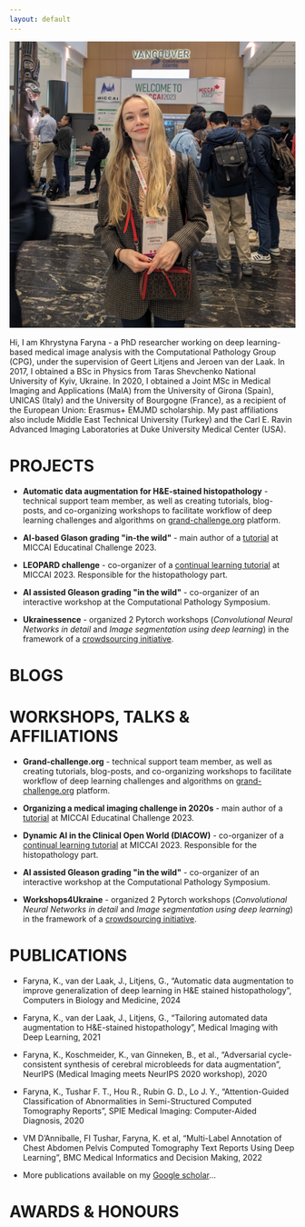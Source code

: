 ```yaml
---
layout: default
---
```


![avatar](assets/images/avatar.jpg)


Hi, I am Khrystyna Faryna - a PhD researcher working on deep learning-based medical image analysis with the Computational Pathology Group (CPG), under the supervision of Geert Litjens and Jeroen van der Laak. In 2017, I obtained a BSc in Physics from Taras Shevchenko National University of Kyiv, Ukraine. In 2020, I obtained a Joint MSc in Medical Imaging and Applications (MaIA) from the University of Girona (Spain), UNICAS (Italy) and the University of Bourgogne (France), as a recipient of the European Union: Erasmus+ EMJMD scholarship. My past affiliations also include Middle East Technical University (Turkey) and the Carl E. Ravin Advanced Imaging Laboratories at Duke University Medical Center (USA).


# PROJECTS

 - **Automatic data augmentation for H&E-stained histopathology** - technical support team member, as well as creating tutorials, blog-posts, and co-organizing workshops to facilitate workflow of deep learning challenges and algorithms on [grand-challenge.org](https://grand-challenge.org/) platform.

  - **AI-based Glason grading "in-the wild"** - main author of a [tutorial](https://continualmedai.github.io/daicow2023/) at MICCAI Educatinal Challenge 2023. 

  - **LEOPARD challenge** - co-organizer of a [continual learning tutorial](https://continualmedai.github.io/daicow2023/) at MICCAI 2023. Responsible for the histopathology part.
  
  - **AI assisted Gleason grading "in the wild"** - co-organizer of an interactive workshop at the Computational Pathology Symposium.

  - **Ukrainessence** - organized 2 Pytorch workshops (*Convolutional Neural Networks in detail* and *Image segmentation using deep learning*) in the framework of a [crowdsourcing initiative](https://sites.google.com/view/dariia-mykhailyshyna/main/r-workshops-for-ukraine).  


# BLOGS 

# WORKSHOPS, TALKS & AFFILIATIONS
  - **Grand-challenge.org** - technical support team member, as well as creating tutorials, blog-posts, and co-organizing workshops to facilitate workflow of deep learning challenges and algorithms on [grand-challenge.org](https://grand-challenge.org/) platform.

  - **Organizing a medical imaging challenge in 2020s** - main author of a [tutorial](https://continualmedai.github.io/daicow2023/) at MICCAI Educatinal Challenge 2023. 

  - **Dynamic AI in the Clinical Open World (DIACOW)** - co-organizer of a [continual learning tutorial](https://continualmedai.github.io/daicow2023/) at MICCAI 2023. Responsible for the histopathology part.
  
  - **AI assisted Gleason grading "in the wild"** - co-organizer of an interactive workshop at the Computational Pathology Symposium.

  - **Workshops4Ukraine** - organized 2 Pytorch workshops (*Convolutional Neural Networks in detail* and *Image segmentation using deep learning*) in the framework of a [crowdsourcing initiative](https://sites.google.com/view/dariia-mykhailyshyna/main/r-workshops-for-ukraine).  


# PUBLICATIONS

- Faryna, K., van der Laak, J., Litjens, G., “Automatic data augmentation to improve generalization of deep learning in H&E stained histopathology”, Computers in Biology and Medicine, 2024
  
- Faryna, K., van der Laak, J., Litjens, G., “Tailoring automated data augmentation to H&E-stained histopathology”, Medical Imaging with Deep Learning, 2021
  
- Faryna, K., Koschmeider, K., van Ginneken, B., et al., “Adversarial cycle-consistent synthesis of cerebral microbleeds for data augmentation”, NeurIPS (Medical Imaging meets NeurIPS 2020 workshop), 2020
  
- Faryna, K., Tushar F. T., Hou R., Rubin G. D., Lo J. Y., “Attention-Guided Classification of Abnormalities in Semi-Structured Computed Tomography Reports”, SPIE Medical Imaging: Computer-Aided Diagnosis, 2020
  
- VM D’Anniballe, FI Tushar, Faryna, K. et al, “Multi-Label Annotation of Chest Abdomen Pelvis Computed Tomography Text Reports Using Deep Learning”, BMC Medical Informatics and Decision Making, 2022
  
- More publications available on my [Google scholar](https://scholar.google.com/citations?hl=en&user=AxwdnoMAAAAJ&view_op=list_works&gmla=AH70aAVWuGnGL3MrBS2MXpQasrHiAaWOmpGPt2QYgiAcRnc_LTnXZ3xMieS2O3PR10kqhmXDB_W45L9ucqPkSQun1C5LXx_ppcZrH7D5LgOkrMdsr5KGPSTOChJSY2wVzBHxQSW4DrZNtGKlXfW7i5gWIMUIexq0aUjkkrJFplyKVO0&sciund=15610856224343231705)...




# AWARDS & HONOURS 



